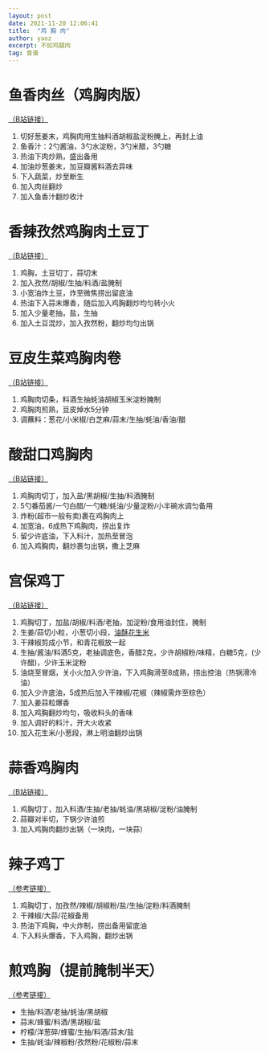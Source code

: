 ```yaml
---
layout: post
date: 2021-11-20 12:06:41
title:  "鸡 胸 肉"
author: yaoz
excerpt: 不如鸡腿肉
tag: 食谱
---
```


# 鱼香肉丝（鸡胸肉版）
[（B站链接）](https://www.bilibili.com/video/BV1Rp4y1i7di)

1.  切好葱姜末，鸡胸肉用生抽料酒胡椒盐淀粉腌上，再封上油
2.  鱼香汁：2勺酱油，3勺水淀粉，3勺米醋，3勺糖
3.  热油下肉炒熟，盛出备用
4.  加油炒葱姜末，加豆瓣酱料酒去异味
5.  下入蔬菜，炒至断生
6.  加入肉丝翻炒
7.  加入鱼香汁翻炒收汁

# 香辣孜然鸡胸肉土豆丁

[（B站链接）](https://www.bilibili.com/video/BV1TL4y1h7rP)

1.  鸡胸，土豆切丁，蒜切末
2.  加入孜然/胡椒/生抽/料酒/盐腌制
3.  小宽油炸土豆，炸至微焦捞出留底油
4.  热油下入蒜末爆香，随后加入鸡胸翻炒均匀转小火
5.  加入少量老抽，盐，生抽
6.  加入土豆混炒，加入孜然粉，翻炒均匀出锅

# 豆皮生菜鸡胸肉卷

[（B站链接）](https://www.bilibili.com/video/BV1WV41177XN)

1.  鸡胸肉切条，料酒生抽蚝油胡椒玉米淀粉腌制
2.  鸡胸肉煎熟，豆皮焯水5分钟
3.  调蘸料：葱花/小米椒/白芝麻/蒜末/生抽/蚝油/香油/醋

# 酸甜口鸡胸肉

[（B站链接）](https://www.bilibili.com/video/BV1dK4y1e74E)

1.  鸡胸肉切丁，加入盐/黑胡椒/生抽/料酒腌制
2.  5勺番茄酱/一勺白醋/一勺糖/蚝油/少量淀粉/小半碗水调匀备用
3.  炸粉(超市一般有卖)裹在鸡胸肉上
4.  加宽油，6成热下鸡胸肉，捞出复炸
5.  留少许底油，下入料汁，加热至冒泡
6.  加入鸡胸肉，翻炒裹匀出锅，撒上芝麻

# 宫保鸡丁

[（B站链接）](https://www.bilibili.com/video/BV1Xt411Z7z8)

1.  鸡胸切丁，加盐/胡椒/料酒/老抽，加淀粉/食用油封住，腌制
2.  生姜/蒜切小粒，小葱切小段，[油酥花生米](https://www.bilibili.com/video/BV1wW41117e4)
3.  干辣椒剪成小节，和青花椒放一起
4.  生抽/酱油/料酒5克，老抽调底色，香醋2克，少许胡椒粉/味精，白糖5克，(少许醋)，少许玉米淀粉
5.  油烧至冒烟，关小火加入少许油，下入鸡胸滑至8成熟，捞出控油（热锅滑冷油）
6.  加入少许底油，5成热后加入干辣椒/花椒（辣椒需炸至棕色）
7.  加入姜蒜粒爆香
8.  加入鸡胸翻炒均匀，吸收料头的香味
9.  加入调好的料汁，开大火收紧
10. 加入花生米/小葱段，淋上明油翻炒出锅

# 蒜香鸡胸肉

[（B站链接）](https://www.bilibili.com/video/BV1Tf4y1J7Vb)

1.  鸡胸切丁，加入料酒/生抽/老抽/蚝油/黑胡椒/淀粉/油腌制
2.  蒜瓣对半切，下锅少许油煎
3.  加入鸡胸肉翻炒出锅（一块肉，一块蒜）

# 辣子鸡丁

[（参考链接）](https://www.bilibili.com/video/BV1Ma4y147MA)

1.  鸡胸切丁，加孜然/辣椒/胡椒粉/盐/生抽/淀粉/料酒腌制
2.  干辣椒/大蒜/花椒备用
3.  热油下鸡胸，中火炸制，捞出备用留底油
4.  下入料头爆香，下入鸡胸，翻炒出锅

# 煎鸡胸（提前腌制半天）

[（参考链接）](https://www.bilibili.com/video/BV1Py4y1C7QE)

- 生抽/料酒/老抽/蚝油/黑胡椒
- 蒜末/蜂蜜/料酒/黑胡椒/盐
- 柠檬/洋葱碎/蜂蜜/生抽/料酒/蒜末/盐
- 生抽/蚝油/辣椒粉/孜然粉/花椒粉/蒜末
